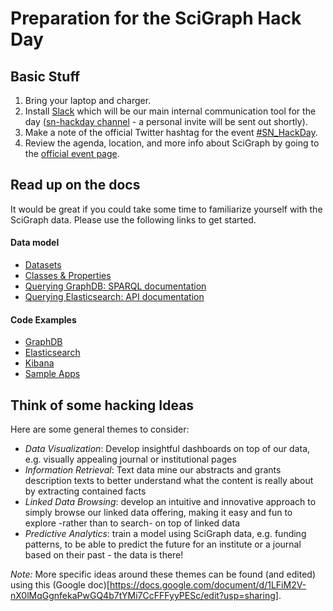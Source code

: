 # Preparation for the SciGraph Hack Day

## Basic Stuff 

1. Bring your laptop and charger.
1. Install [Slack](https://slack.com/) which will be our main internal communication tool for the day ([sn-hackday channel](https://sn-hackday.slack.com) - a personal invite will be sent out shortly).
1. Make a note of the official Twitter hashtag for the event [\#SN_HackDay](https://twitter.com/hashtag/SN_HackDay).
1. Review the agenda, location, and more info about SciGraph by going to the [official event page](http://www.springernature.com/gp/researchers/scigraph/sn-scigraph-hack-day).

## Read up on the docs

It would be great if you could take some time to familiarize yourself with the SciGraph data. Please use the following links to get started. 

#### Data model

* [Datasets](https://github.com/springernature/scigraph/tree/master/2017/hackday-2017-06-23/datasets)
* [Classes & Properties](http://ontologies.scigraph.com/#core)
* [Querying GraphDB: SPARQL documentation](https://www.w3.org/TR/rdf-sparql-query) 
* [Querying Elasticsearch: API documentation](https://www.elastic.co/guide/en/elasticsearch/reference/2.4/query-dsl.html) 

#### Code Examples

* [GraphDB](examples/graphdb)
* [Elasticsearch](examples/elasticsearch)
* [Kibana](examples/kibana)
* [Sample Apps](examples/apps)


## Think of some hacking Ideas 

Here are some general themes to consider:

* *Data Visualization*: Develop insightful dashboards on top of our data, e.g. visually appealing journal or institutional pages
* *Information Retrieval*: Text data mine our abstracts and grants description texts to better understand what the content is really about by extracting contained facts
* *Linked Data Browsing*: develop an intuitive and innovative approach to simply browse our linked data offering, making it easy and fun to explore -rather than to search- on top of linked data
* *Predictive Analytics*: train a model using SciGraph data, e.g. funding patterns, to be able to predict the future for an institute or a journal based on their past - the data is there!

*Note:* More specific ideas around these themes can be found (and edited) using this (Google doc)[https://docs.google.com/document/d/1LFiM2V-nX0lMqGgnfekaPwGQ4b7tYMi7CcFFFyyPESc/edit?usp=sharing]. 
